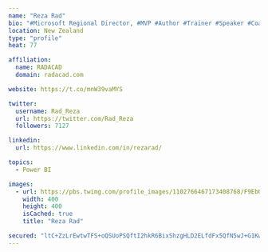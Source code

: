```yaml
---
name: "Reza Rad"
bio: "#Microsoft Regional Director, #MVP #Author #Trainer #Speaker #Coach #Consultant #PowerBI "
location: New Zealand
type: "profile"
heat: 77

affiliation:
  name: RADACAD
  domain: radacad.com

website: https://t.co/mnW39vaMYS

twitter:
  username: Rad_Reza
  url: https://twitter.com/Rad_Reza
  followers: 7127

linkedin:
  url: https://www.linkedin.com/in/rezarad/

topics:
  - Power BI

images:
  - url: https://pbs.twimg.com/profile_images/1102766467173408768/F9EbQENa_400x400.png
    width: 400
    height: 400
    isCached: true
    title: "Reza Rad"

secured: "ltC+ZzLrEwtwTFS+oQSUoPSQftI2hkR6BixShzgHLD2ELfdFx5QfN5wJ+G1KwnuOD27BjWIJDoxTHQL/mW5eUsCCGTTCtN4sNF8OkMwupqUnXixqKDLokzGrCOcEbOa6kWXNnYkh7HBxjgMkHBNol+90MEQafHE28gITzFmEM4+vsifjklpz47N06ddvXMaedLjwf9UsUS0r9QGxK4EJ/CydTEbQ1B7GeEelIYQhmaodG6IVXTsDoD1amaWK0WaifJQ/AZ38GsM+6FWaiErMYyyoS5BoiXE5oRWCxVjNf8icx6myAGvJh6uo7/M9ADtxOWd//d4/mnx1f6EursTTaEhLwVnugW+j6x0ATrQbBuMVrcCXfSix9AC96w/A065sznQ6/kjm6UbGVWA4bGH/ZLWxn//xiGBXoO0OBZ+GkR4=;12EuILas0Xzw/2w34G0weg=="
---
```


